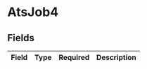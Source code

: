 # AtsJob4


## Fields

| Field       | Type        | Required    | Description |
| ----------- | ----------- | ----------- | ----------- |